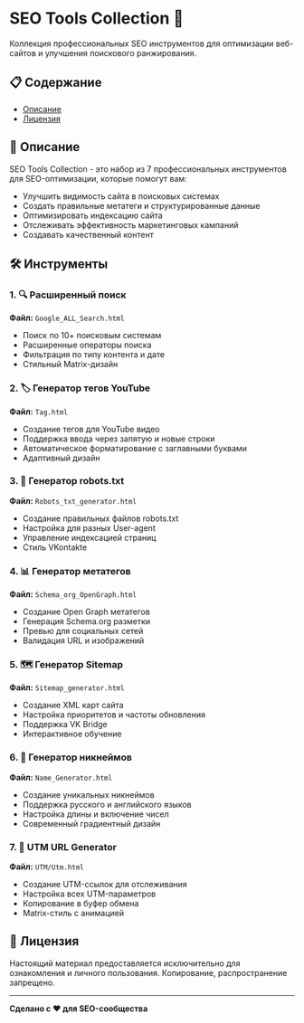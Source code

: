 # SEO Tools Collection 🚀

Коллекция профессиональных SEO инструментов для оптимизации веб-сайтов и улучшения поискового ранжирования.

## 📋 Содержание

- [Описание](#описание)
- [Лицензия](#лицензия)

## 🎯 Описание

SEO Tools Collection - это набор из 7 профессиональных инструментов для SEO-оптимизации, которые помогут вам:

- Улучшить видимость сайта в поисковых системах
- Создать правильные метатеги и структурированные данные
- Оптимизировать индексацию сайта
- Отслеживать эффективность маркетинговых кампаний
- Создавать качественный контент

## 🛠️ Инструменты

### 1. 🔍 Расширенный поиск
**Файл:** `Google_ALL_Search.html`
- Поиск по 10+ поисковым системам
- Расширенные операторы поиска
- Фильтрация по типу контента и дате
- Стильный Matrix-дизайн

### 2. 🏷️ Генератор тегов YouTube
**Файл:** `Tag.html`
- Создание тегов для YouTube видео
- Поддержка ввода через запятую и новые строки
- Автоматическое форматирование с заглавными буквами
- Адаптивный дизайн

### 3. 🤖 Генератор robots.txt
**Файл:** `Robots_txt_generator.html`
- Создание правильных файлов robots.txt
- Настройка для разных User-agent
- Управление индексацией страниц
- Стиль VKontakte

### 4. 📊 Генератор метатегов
**Файл:** `Schema_org_OpenGraph.html`
- Создание Open Graph метатегов
- Генерация Schema.org разметки
- Превью для социальных сетей
- Валидация URL и изображений

### 5. 🗺️ Генератор Sitemap
**Файл:** `Sitemap_generator.html`
- Создание XML карт сайта
- Настройка приоритетов и частоты обновления
- Поддержка VK Bridge
- Интерактивное обучение

### 6. 👤 Генератор никнеймов
**Файл:** `Name_Generator.html`
- Создание уникальных никнеймов
- Поддержка русского и английского языков
- Настройка длины и включение чисел
- Современный градиентный дизайн

### 7. 🔗 UTM URL Generator
**Файл:** `UTM/Utm.html`
- Создание UTM-ссылок для отслеживания
- Настройка всех UTM-параметров
- Копирование в буфер обмена
- Matrix-стиль с анимацией


## 📝 Лицензия

Настоящий материал предоставляется исключительно для ознакомления и личного пользования.
Копирование, распространение запрещено.

---

**Сделано с ❤️ для SEO-сообщества**

